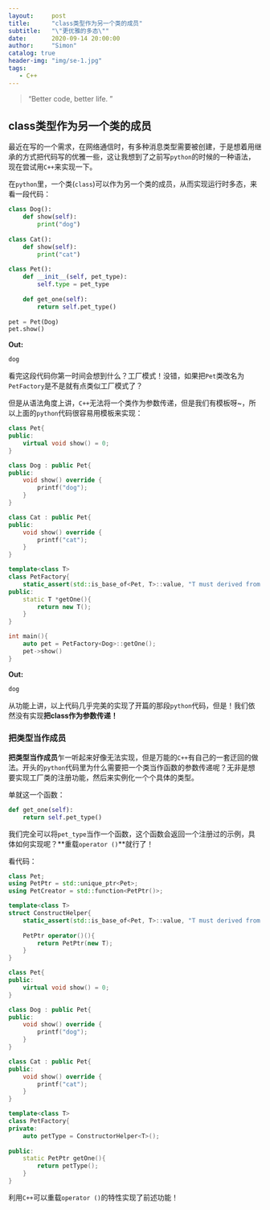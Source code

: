 ```yaml
---
layout:     post
title:      "class类型作为另一个类的成员"
subtitle:   "\"更优雅的多态\""
date:       2020-09-14 20:00:00
author:     "Simon"
catalog: true
header-img: "img/se-1.jpg"
tags:
   - C++
---
```


> “Better code, better life. ”

## class类型作为另一个类的成员

最近在写的一个需求，在网络通信时，有多种消息类型需要被创建，于是想着用继承的方式把代码写的优雅一些，这让我想到了之前写`python`的时候的一种语法，现在尝试用`C++`来实现一下。

在`python`里，一个类(`class`)可以作为另一个类的成员，从而实现运行时多态，来看一段代码：

```python
class Dog():
    def show(self):
        print("dog")
        
class Cat():
    def show(self):
        print("cat")
        
class Pet():
    def __init__(self, pet_type):
        self.type = pet_type
        
    def get_one(self):
        return self.pet_type()
    
pet = Pet(Dog)
pet.show()
```

**Out:**

```python
dog
```

看完这段代码你第一时间会想到什么？工厂模式！没错，如果把`Pet`类改名为`PetFactory`是不是就有点类似工厂模式了？

但是从语法角度上讲，`C++`无法将一个类作为参数传递，但是我们有模板呀~，所以上面的`python`代码很容易用模板来实现：

```c++
class Pet{
public:
	virtual void show() = 0;    
}

class Dog : public Pet{
public:
    void show() override {
        printf("dog");
    }
}

class Cat : public Pet{
public:
    void show() override {
        printf("cat");
    }
}

template<class T>
class PetFactory{
    static_assert(std::is_base_of<Pet, T>::value, "T must derived from Pet!");
public:
    static T *getOne(){
     	return new T();   
    }
}

int main(){
	auto pet = PetFactory<Dog>::getOne();
    pet->show()
}
```

**Out:**

```c++
dog
```

从功能上讲，以上代码几乎完美的实现了开篇的那段`python`代码，但是！我们依然没有实现**把class作为参数传递！**

### 把类型当作成员

**把类型当作成员**乍一听起来好像无法实现，但是万能的`C++`有自己的一套迂回的做法。开头的`python`代码里为什么需要把一个类当作函数的参数传递呢？无非是想要实现工厂类的注册功能，然后来实例化一个个具体的类型。

单就这一个函数：

```python
def get_one(self):
    return self.pet_type()
```

我们完全可以将`pet_type`当作一个函数，这个函数会返回一个注册过的示例，具体如何实现呢？**重载`operator ()`**就行了！

看代码：

```c++
class Pet;
using PetPtr = std::unique_ptr<Pet>;
using PetCreator = std::function<PetPtr()>;

template<class T>
struct ConstructHelper{
    static_assert(std::is_base_of<Pet, T>::value, "T must derived from Pet!");
    
    PetPtr operator()(){
        return PetPtr(new T);
    }
}

class Pet{    
public:
	virtual void show() = 0;    
}

class Dog : public Pet{
public:
    void show() override {
        printf("dog");
    }
}

class Cat : public Pet{
public:
    void show() override {
        printf("cat");
    }
}

template<class T>
class PetFactory{
private:
	auto petType = ConstructorHelper<T>();
    
public:
    static PetPtr getOne(){
     	return petType();   
    }
}
```

利用`C++`可以重载`operator ()`的特性实现了前述功能！

